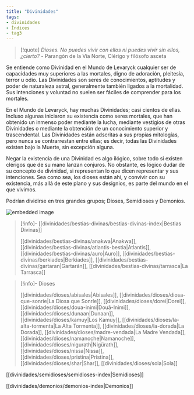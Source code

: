 ```yaml
---
title: "Divinidades"
tags:
- divinidades
- Índices
- tag3
---
```


>[!quote]
> _Dioses. No puedes vivir con ellos ni puedes vivir sin ellos, ¿cierto?_
>\- Parangón de la Vía Norte, Clérigo y filósofo asceta

Se entiende como Divinidad en el Mundo de Levaryck cualquier ser de capacidades muy superiores a las mortales, digno de adoración, pleitesía, terror u odio. Las Divinidades son seres de conocimientos, aptitudes y poder de naturaleza astral, generalmente también ligados a la mortalidad. Sus intenciones y voluntad no suelen ser fáciles de comprender para los mortales.

En el Mundo de Levaryck, hay muchas Divinidades; casi cientos de ellas. Incluso algunas iniciaron su existencia como seres mortales, que han obtenido un inmenso poder mediante la lucha, mediante vestigios de otras Divinidades o mediante la obtención de un conocimiento superior y trascendental. Las Divinidades están adscritas a sus propias mitologías, pero nunca se contrarrestan entre ellas; es decir, todas las Divinidades existen bajo la Muerte, sin excepción alguna.

Negar la existencia de una Divinidad es algo ilógico, sobre todo si existen clérigos que de su mano lanzan conjuros. No obstante, es lógico dudar de su concepto de divinidad, si representan lo que dicen representar y sus intenciones. Sea como sea, los dioses están ahí, y convivir con su existencia, más allá de este plano y sus designios, es parte del mundo en el que vivimos.

Podrían dividirse en tres grandes grupos; Dioses, Semidioses y Demonios.

![embedded image](https://assets.legendkeeper.com/1bfeb3a7-1e2d-431f-8f2c-b7b2c59f5218.jpg "Attachment")

>[!info]- [[divinidades/bestias-divinas/bestias-divinas-index|Bestias Divinas]]
>
>[[divinidades/bestias-divinas/anakwa|Anakwa]], [[divinidades/bestias-divinas/atlantis-bestia|Atlantis]], [[divinidades/bestias-divinas/auro|Auro]], [[divinidades/bestias-divinas/berkiades|Berkiades]], [[divinidades/bestias-divinas/gartaran|Gartarán]], [[divinidades/bestias-divinas/tarrasca|La Tarrasca]]

>[!info]- Dioses
>
>[[divinidades/dioses/abisales|Abisales]], [[divinidades/dioses/diosa-que-sonrie|La Diosa que Sonríe]], [[divinidades/dioses/dorei|Dorei]], [[divinidades/dioses/doua-inimi|Două-Inimi]], [[divinidades/dioses/dunaan|Dunaan]], [[divinidades/dioses/kamuy|Los Kamuy]], [[divinidades/dioses/la-alta-tormenta|La Alta Tormenta]], [[divinidades/dioses/la-dorada|La Dorada]], [[divinidades/dioses/madre-vendada|La Madre Vendada]], [[divinidades/dioses/namanoche|Namanoche]], [[divinidades/dioses/nigurath|Nigürath]], [[divinidades/dioses/nissa|Nissa]], [[divinidades/dioses/pristina|Prístina]], [[divinidades/dioses/shar|Shar]], [[divinidades/dioses/sola|Sola]]

[[divinidades/semidioses/semidioses-index|Semidioses]]

[[divinidades/demonios/demonios-index|Demonios]]

